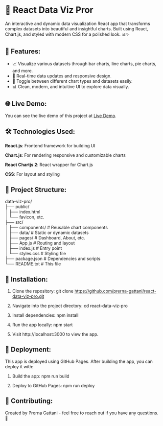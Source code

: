 # **🚀 React Data Viz Pror**

An interactive and dynamic data visualization React app that transforms complex datasets into beautiful and insightful charts. Built using React, Chart.js, and styled with modern CSS for a polished look. 📊✨

## **🌟 Features:**
- 📈 Visualize various datasets through bar charts, line charts, pie charts, and more.
- 🔄 Real-time data updates and responsive design.
- 🎯 Toggle between different chart types and datasets easily.
- 📊 Clean, modern, and intuitive UI to explore data visually.

## **🌐 Live Demo:**
You can see the live demo of this project at [Live Demo](https://prerna-gattani.github.io/react-data-viz-pro/).

## **🛠 Technologies Used:**
**React.js**: Frontend framework for building UI

**Chart.js**: For rendering responsive and customizable charts

**React Chartjs 2**: React wrapper for Chart.js

**CSS**: For layout and styling

## **📂 Project Structure:**
data-viz-pro/  
├── public/  
│   ├── index.html  
│   └── favicon, etc.  
├── src/  
│   ├── components/    # Reusable chart components  
│   ├── data/          # Static or dynamic datasets  
│   ├── pages/         # Dashboard, About, etc.  
│   ├── App.js         # Routing and layout  
│   ├── index.js       # Entry point  
│   └── styles.css     # Styling file  
├── package.json       # Dependencies and scripts  
└── README.txt         # This file  


## **🏁 Installation:**

1. Clone the repository:
   git clone https://github.com/prerna-gattani/react-data-viz-pro.git

2. Navigate into the project directory:
   cd react-data-viz-pro

3. Install dependencies:
   npm install

4. Run the app locally:
   npm start

5. Visit http://localhost:3000 to view the app.

## **🚀 Deployment:**
This app is deployed using GitHub Pages. After building the app, you can deploy it with:

1. Build the app:
   npm run build

2. Deploy to GitHub Pages:
   npm run deploy


## **🤝 Contributing:**
Created by Prerna Gattani - feel free to reach out if you have any questions. 💬
